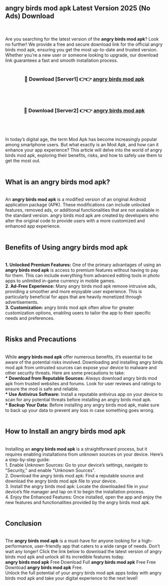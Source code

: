 ## angry birds mod apk Latest Version 2025 (No Ads) Download
<br><br>
Are you searching for the latest version of the <strong>angry birds mod apk</strong>? Look no further! We provide a free and secure download link for the official angry birds mod apk, ensuring you get the most up-to-date and trusted version. Whether you're a new user or someone looking to upgrade, our download link guarantees a fast and smooth installation process.
<br>
<br>
<div align="center">
<h3>🔴 Download [Server1] 👉👉 <a href="https://modyolo.store/angry_birds_mod_apk">angry birds mod apk</a></h3><br>
<br>
<h3>🔴 Download [Server2] 👉👉 <a href="https://modyolo.store/angry_birds_mod_apk">angry birds mod apk</a></h3><br>
</div>
<br>
<br>
In today’s digital age, the term Mod Apk has become increasingly popular among smartphone users. But what exactly is an Mod Apk, and how can it enhance your app experience? This article will delve into the world of angry birds mod apk, exploring their benefits, risks, and how to safely use them to get the most out.
<br>
<br>
<h2>What is an angry birds mod apk?</h2>
<br>
An <strong>angry birds mod apk</strong> is a modified version of an original Android application package (APK). These modifications can include unlocked features, removed ads, or additional functionalities that are not available in the standard version. angry birds mod apk are created by developers who alter the original code to provide users with a more customized and enhanced app experience.
<br>
<br>
<h2>Benefits of Using angry birds mod apk</h2>
<br>
<strong> 1. Unlocked Premium Features:</strong> One of the primary advantages of using an <strong>angry birds mod apk</strong> is access to premium features without having to pay for them. This can include everything from advanced editing tools in photo apps to unlimited in-game currency in mobile games.
<br>
<strong> 2. Ad-Free Experience:</strong> Many angry birds mod apk remove intrusive ads, providing a smoother and more enjoyable user experience. This is particularly beneficial for apps that are heavily monetized through advertisements.
<br>
<strong> 3. Customization:</strong> angry birds mod apk often allow for greater customization options, enabling users to tailor the app to their specific needs and preferences.
<br>
<br>
<h2>Risks and Precautions</h2>
<br>
While <strong>angry birds mod apk</strong> offer numerous benefits, it’s essential to be aware of the potential risks involved. Downloading and installing angry birds mod apk from untrusted sources can expose your device to malware and other security threats. Here are some precautions to take:
<br>
<strong> * Download from Reputable Sources:</strong> Always download angry birds mod apk from trusted websites and forums. Look for user reviews and ratings to ensure the mod is safe and reliable.
<br>
<strong> * Use Antivirus Software:</strong> Install a reputable antivirus app on your device to scan for any potential threats before installing an angry birds mod apk.
<br>
<strong> * Backup Your Data:</strong> Before installing any angry birds mod apk, make sure to back up your data to prevent any loss in case something goes wrong.
<br>
<br>
<h2>How to Install an angry birds mod apk</h2>
<br>
Installing an <strong>angry birds mod apk</strong> is a straightforward process, but it requires enabling installations from unknown sources on your device. Here’s a step-by-step guide:
<br>
 1. Enable Unknown Sources: Go to your device’s settings, navigate to "Security," and enable "Unknown Sources".
<br>
 2. Download the angry birds mod apk: Find a reputable source and download the angry birds mod apk file to your device.
<br>
 3. Install the angry birds mod apk: Locate the downloaded file in your device’s file manager and tap on it to begin the installation process.
<br>
 4. Enjoy the Enhanced Features: Once installed, open the app and enjoy the new features and functionalities provided by the angry birds mod apk.
<br>
<br>
<h2><strong>Conclusion</strong></h2>
<br>
The <strong>angry birds mod apk</strong> is a must-have for anyone looking for a high-performance, user-friendly app that caters to a wide range of needs. Don’t wait any longer! Click the link below to download the latest version of angry birds mod apk and unlock all its incredible features today.
<br>
<strong>angry birds mod apk</strong> Free Download Full <strong>angry birds mod apk</strong> Free Free Download <strong>angry birds mod apk</strong> Free.
<br>
Unlock the full potential of your angry birds mod apk apps today with angry birds mod apk and take your digital experience to the next level!

